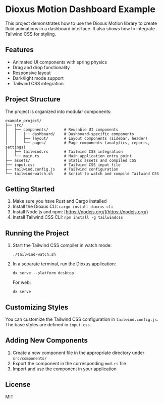 # Dioxus Motion Dashboard Example

This project demonstrates how to use the Dioxus Motion library to create fluid animations in a dashboard interface. It also shows how to integrate Tailwind CSS for styling.

## Features

- Animated UI components with spring physics
- Drag and drop functionality
- Responsive layout
- Dark/light mode support
- Tailwind CSS integration

## Project Structure

The project is organized into modular components:

```
example_project/
├── src/
│   ├── components/       # Reusable UI components
│   │   ├── dashboard/    # Dashboard-specific components
│   │   ├── layout/       # Layout components (sidebar, header)
│   │   └── pages/        # Page components (analytics, reports, settings)
│   ├── tailwind.rs       # Tailwind CSS integration
│   └── main.rs           # Main application entry point
├── assets/               # Static assets and compiled CSS
├── input.css             # Tailwind CSS input file
├── tailwind.config.js    # Tailwind configuration
└── tailwind-watch.sh     # Script to watch and compile Tailwind CSS
```

## Getting Started

1. Make sure you have Rust and Cargo installed
2. Install the Dioxus CLI: `cargo install dioxus-cli`
3. Install Node.js and npm: [https://nodejs.org/](https://nodejs.org/)
4. Install Tailwind CSS CLI: `npm install -g tailwindcss`

## Running the Project

1. Start the Tailwind CSS compiler in watch mode:
   ```
   ./tailwind-watch.sh
   ```

2. In a separate terminal, run the Dioxus application:
   ```
   dx serve --platform desktop
   ```

   For web:
   ```
   dx serve
   ```

## Customizing Styles

You can customize the Tailwind CSS configuration in `tailwind.config.js`. The base styles are defined in `input.css`.

## Adding New Components

1. Create a new component file in the appropriate directory under `src/components/`
2. Export the component in the corresponding `mod.rs` file
3. Import and use the component in your application

## License

MIT
